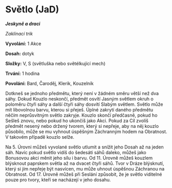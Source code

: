 # Světlo (JaD)

***Jeskyně a draci***

*Zaklínací trik*

**Vyvolání:** 1 Akce

**Dosah:** dotyk

**Složky:** V, S (světluška nebo světélkující mech)

**Trvání:** 1 hodina

**Povolání:** Bard, Čaroděj, Klerik, Kouzelník

Dotkneš se jednoho předmětu, který není v žádném směru větší než dva sáhy. Dokud Kouzlo neskončí, předmět osvítí Jasným světlem okruh o poloměru čtyři sáhy a další čtyři sáhy dosvítí Slabým světlem. Světlo může mít libovolnou barvu, kterou si přeješ. Úplné zakrytí daného předmětu něčím neprůsvitným světlo zakryje. Kouzlo skončí předčasně, pokud ho Sešleš znovu, nebo pokud ho ukončíš jako Akci. Pokud za Cíl zvolíš předmět nesený nebo držený tvorem, který si nepřeje, aby na něj kouzlo působilo, může se mu vyhnout úspěšným Záchranným hodem na Obratnost. V takovém případě kouzlo selže.

Na 5. Úrovni můžeš vyvolané světlo utlumit a snížit jeho Dosah až na jeden sáh. Navíc pokud světlo vidíš do šedesáti sáhů daleko, můžeš jako Bonusovou akci měnit jeho sílu i barvu. Od 11. Úrovně můžeš kouzlem blýsknout paprskem světla až na dvacet čtyři sáhů. Tvor v Dráze blýsknutí, který si jím nepřeje být nasvícen, mu může uhnout úspěšnou Záchranou na Obratnost. Od 17. Úrovně můžeš při Seslání způsobit, že je světlo viditelné pouze pro tvory, kteří se nacházejí v jeho dosahu.
